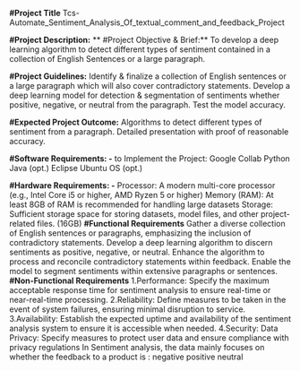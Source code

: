 **#Project Title**
Tcs-Automate_Sentiment_Analysis_Of_textual_comment_and_feedback_Project

**#Project Description:**
 ** #Project Objective & Brief:**
To develop a deep learning algorithm to detect different types of sentiment contained in a collection of English Sentences or a large paragraph.

**#Project Guidelines:**
Identify & finalize a collection of English sentences or a large paragraph which will also cover contradictory statements. Develop a deep learning model for detection & segmentation of sentiments whether positive, negative, or neutral from the paragraph. Test the model accuracy.

**#Expected Project Outcome:**
Algorithms to detect different types of sentiment from a paragraph. Detailed presentation with proof of reasonable accuracy.

**#Software Requirements: -**
to Implement the Project: Google Collab Python Java (opt.) Eclipse Ubuntu OS (opt.)

**#Hardware Requirements: -**
Processor: A modern multi-core processor (e.g., Intel Core i5 or higher, AMD Ryzen 5 or higher)
Memory (RAM): At least 8GB of RAM is recommended for handling large datasets
Storage: Sufficient storage space for storing datasets, model files, and other project-related files. (16GB)
**#Functional Requirements**
Gather a diverse collection of English sentences or paragraphs, emphasizing the inclusion of contradictory statements.
Develop a deep learning algorithm to discern sentiments as positive, negative, or neutral.
Enhance the algorithm to process and reconcile contradictory statements within feedback.
Enable the model to segment sentiments within extensive paragraphs or sentences.
**#Non-Functional Requirements**
1.Performance: Specify the maximum acceptable response time for sentiment analysis to ensure real-time or near-real-time processing.
2.Reliability: Define measures to be taken in the event of system failures, ensuring minimal disruption to service.
3.Availability: Establish the expected uptime and availability of the sentiment analysis system to ensure it is accessible when needed.
4.Security: Data Privacy: Specify measures to protect user data and ensure compliance with privacy regulations
In Sentiment analysis, the data mainly focuses on whether the feedback to a product is : negative positive neutral
